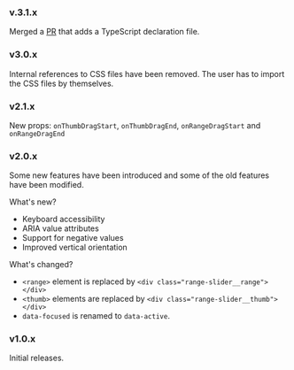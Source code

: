 ### v.3.1.x
Merged a [PR](https://github.com/n3r4zzurr0/react-range-slider-input/pull/9) that adds a TypeScript declaration file.

### v3.0.x
Internal references to CSS files have been removed. The user has to import the CSS files by themselves.

### v2.1.x
New props: `onThumbDragStart`, `onThumbDragEnd`, `onRangeDragStart` and `onRangeDragEnd`


### v2.0.x
Some new features have been introduced and some of the old features have been modified.

What's new?
- Keyboard accessibility
- ARIA value attributes
- Support for negative values
- Improved vertical orientation

What's changed?
- `<range>` element is replaced by `<div class="range-slider__range"></div>`
- `<thumb>` elements are replaced by `<div class="range-slider__thumb"></div>`
- `data-focused` is renamed to `data-active`.

### v1.0.x

Initial releases.
